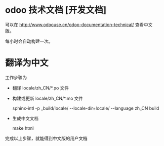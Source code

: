 # odoo 技术文档 [开发文档]


可以在  http://www.odoouse.cn/odoo-documentation-technical/  查看中文版。

每小时会自动构建一次。


翻译为中文
===============

工作步骤为

* 翻译 locale/zh_CN/*.po 文件

* 构建或更新 locale/zh_CN/*.mo 文件
  
    sphinx-intl  -p _build/locale/ --locale-dir=locale/  --language  zh_CN  build
    
* 生成中文文档
  
    make html
    
完成以上步骤，就能得到中文版的用户文档
